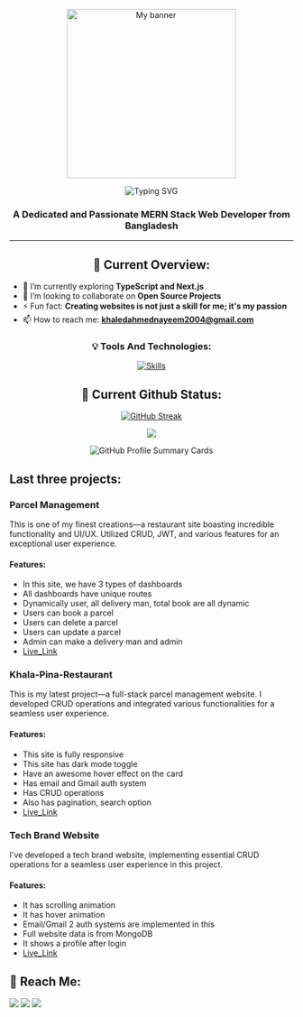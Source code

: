 <!-- Banner -->
<p align="center">
  <img width="full" height="300px" src="https://i.ibb.co/ZzMcF1C/Neon-Light-Pro-Game-Player-Guide-Presentation.jpg" alt="My banner">
</p>

<!-- Typing SVG -->
<p align="center">
  <img src="https://readme-typing-svg.demolab.com?font=Fira+Code&duration=4000&pause=1000&random=false&width=435&lines=Hi+%F0%9F%91%8B%2C+I'm+Khaled+Ahmed+Nayeem" alt="Typing SVG"/>
</p>

<!-- Header -->
<h3 align="center">A Dedicated and Passionate MERN Stack Web Developer from Bangladesh</h3>
<hr/>

<!-- Current Overview -->
<h2 align="center">🧐 Current Overview:</h2>

- 🌱 I’m currently exploring **TypeScript and Next.js**
- 👯 I’m looking to collaborate on **Open Source Projects**
- ⚡ Fun fact: **Creating websites is not just a skill for me; it's my passion**
- 📫 How to reach me: **khaledahmednayeem2004@gmail.com**

<!-- Tools and Technologies -->
<h3 align="center">💡 Tools And Technologies:</h3>
<p align="center">
  <a href="https://skillicons.dev">
    <img src="https://skillicons.dev/icons?i=html,css,tailwind,js,react,express,mongodb,firebase" alt="Skills" />
  </a>
</p>

<!-- Current Github Status -->
<h2 align="center">🚀 Current Github Status:</h2>

<!-- GitHub Streak Stats -->
<p align="center">
  <a href="https://github-readme-streak-stats.herokuapp.com?user=KhaledAhmed2004">
    <img src="https://github-readme-streak-stats.herokuapp.com?user=KhaledAhmed2004&hide_border=true" alt="GitHub Streak" />
  </a>
</p>

<!-- GitHub Top Languages -->
<p align="center">
  <img src="https://github-readme-stats.vercel.app/api/top-langs/?username=KhaledAhmed2004" width="full"/>
</p>

<!-- GitHub Profile Summary Cards -->
<p align="center">
  <img src="http://github-profile-summary-cards.vercel.app/api/cards/stats?username=KhaledAhmed2004&theme=default" alt="GitHub Profile Summary Cards" />
</p>

<h2 align="left">Last three projects:</h2>

<h3 align="left">Parcel Management</h3>
This is one of my finest creations—a restaurant site boasting incredible functionality and UI/UX. Utilized CRUD, JWT, and various features for an exceptional user experience.
<h4 align="left">Features:</h4>

- In this site, we have 3 types of dashboards
- All dashboards have unique routes
- Dynamically user, all delivery man, total book are all dynamic
- Users can book a parcel
- Users can delete a parcel
- Users can update a parcel
- Admin can make a delivery man and admin
- [Live_Link](https://parcelmanagment.web.app/)

<h3 align="left">Khala-Pina-Restaurant</h3>
This is my latest project—a full-stack parcel management website. I developed CRUD operations and integrated various functionalities for a seamless user experience.
<h4 align="left">Features:</h4>

- This site is fully responsive
- This site has dark mode toggle
- Have an awesome hover effect on the card
- Has email and Gmail auth system
- Has CRUD operations
- Also has pagination, search option
- [Live_Link](https://resturent-c129f.web.app)

<h3 align="left">Tech Brand Website</h3>
I've developed a tech brand website, implementing essential CRUD operations for a seamless user experience in this project.
<h4 align="left">Features:</h4>

- It has scrolling animation
- It has hover animation
- Email/Gmail 2 auth systems are implemented in this
- Full website data is from MongoDB
- It shows a profile after login
- [Live_Link](https://technology-and-electroni-ebb95.web.app)

## 📱 **Reach Me**:

<p align="left">
  <a href="https://www.linkedin.com/in/khaled-ahmed-nayeem-96596826a/"><img src="https://img.icons8.com/fluent/48/000000/linkedin.png"/></a>
  <a href="mailto:khaledahmednayeem2004@gmail.com"><img src="https://img.icons8.com/fluency/48/000000/gmail-new.png"/></a>
  <a href="https://mail.google.com"><img src="https://img.icons8.com/fluency/48/000000/gmail-new.png"/></a>

</p>

